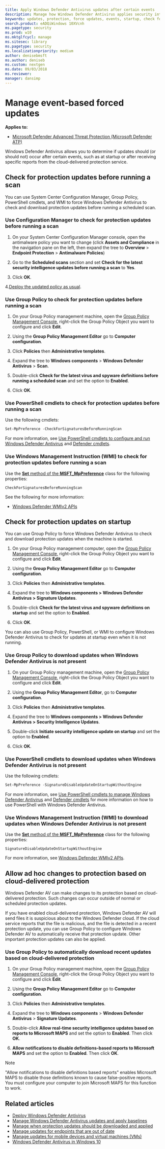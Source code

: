 ```yaml
---
title: Apply Windows Defender Antivirus updates after certain events
description: Manage how Windows Defender Antivirus applies security intelligence updates after startup or receiving cloud-delivered detection reports.
keywords: updates, protection, force updates, events, startup, check for latest, notifications
search.product: eADQiWindows 10XVcnh
ms.pagetype: security
ms.prod: w10
ms.mktglfcycl: manage
ms.sitesec: library
ms.pagetype: security
ms.localizationpriority: medium
author: denisebmsft
ms.author: deniseb
ms.custom: nextgen
ms.date: 09/03/2018
ms.reviewer: 
manager: dansimp
---
```


# Manage event-based forced updates

**Applies to:**

- [Microsoft Defender Advanced Threat Protection (Microsoft Defender ATP)](https://go.microsoft.com/fwlink/p/?linkid=2069559)

Windows Defender Antivirus allows you to determine if updates should (or should not) occur after certain events, such as at startup or after receiving specific reports from the cloud-delivered protection service.

## Check for protection updates before running a scan

You can use System Center Configuration Manager, Group Policy, PowerShell cmdlets, and WMI to force Windows Defender Antivirus to check and download protection updates before running a scheduled scan.

### Use Configuration Manager to check for protection updates before running a scan

1. On your System Center Configuration Manager console, open the antimalware policy you want to change (click **Assets and Compliance** in the navigation pane on the left, then expand the tree to **Overview** > **Endpoint Protection** > **Antimalware Policies**)

2. Go to the **Scheduled scans** section and set **Check for the latest security intelligence updates before running a scan** to **Yes**.

3. Click **OK**.

4.[Deploy the updated policy as usual](https://docs.microsoft.com/sccm/protect/deploy-use/endpoint-antimalware-policies#deploy-an-antimalware-policy-to-client-computers).

### Use Group Policy to check for protection updates before running a scan

1. On your Group Policy management machine, open the [Group Policy Management Console](https://docs.microsoft.com/previous-versions/windows/desktop/gpmc/group-policy-management-console-portal), right-click the Group Policy Object you want to configure and click **Edit**.

2. Using the **Group Policy Management Editor** go to **Computer configuration**.

3. Click **Policies** then **Administrative templates**.

4. Expand the tree to **Windows components** > **Windows Defender Antivirus** > **Scan**.

5. Double-click **Check for the latest virus and spyware definitions before running a scheduled scan** and set the option to **Enabled**.

6. Click **OK**.

### Use PowerShell cmdlets to check for protection updates before running a scan

Use the following cmdlets:

```PowerShell
Set-MpPreference -CheckForSignaturesBeforeRunningScan
```

For more information, see [Use PowerShell cmdlets to configure and run Windows Defender Antivirus](use-powershell-cmdlets-windows-defender-antivirus.md) and [Defender cmdlets](https://docs.microsoft.com/powershell/module/defender/index).

### Use Windows Management Instruction (WMI) to check for protection updates before running a scan

Use the [**Set** method of the **MSFT_MpPreference**](https://msdn.microsoft.com/library/dn455323(v=vs.85).aspx) class for the following properties:

```WMI
CheckForSignaturesBeforeRunningScan
```

See the following for more information:
- [Windows Defender WMIv2 APIs](https://msdn.microsoft.com/library/dn439477(v=vs.85).aspx)

## Check for protection updates on startup

You can use Group Policy to force Windows Defender Antivirus to check and download protection updates when the machine is started.

1. On your Group Policy management computer, open the [Group Policy Management Console](https://docs.microsoft.com/previous-versions/windows/desktop/gpmc/group-policy-management-console-portal), right-click the Group Policy Object you want to configure and click **Edit**.

2. Using the **Group Policy Management Editor** go to **Computer configuration**.

3. Click **Policies** then **Administrative templates**.

4. Expand the tree to **Windows components > Windows Defender Antivirus > Signature Updates**.

5. Double-click **Check for the latest virus and spyware definitions on startup** and set the option to **Enabled**. 

6. Click **OK**.

You can also use Group Policy, PowerShell, or WMI to configure Windows Defender Antivirus to check for updates at startup even when it is not running.

### Use Group Policy to download updates when Windows Defender Antivirus is not present

1. On your Group Policy management machine, open the [Group Policy Management Console](https://docs.microsoft.com/previous-versions/windows/desktop/gpmc/group-policy-management-console-portal), right-click the Group Policy Object you want to configure and click **Edit**.

2. Using the **Group Policy Management Editor**, go to **Computer configuration**.

3. Click **Policies** then **Administrative templates**.

4. Expand the tree to **Windows components > Windows Defender Antivirus > Security Intelligence Updates**.

5. Double-click **Initiate security intelligence update on startup** and set the option to **Enabled**.

6. Click **OK**.

### Use PowerShell cmdlets to download updates when Windows Defender Antivirus is not present

Use the following cmdlets:

```PowerShell
Set-MpPreference -SignatureDisableUpdateOnStartupWithoutEngine
```

For more information, see [Use PowerShell cmdlets to manage Windows Defender Antivirus](use-powershell-cmdlets-windows-defender-antivirus.md) and [Defender cmdlets](https://docs.microsoft.com/powershell/module/defender/index) for more information on how to use PowerShell with Windows Defender Antivirus.

### Use Windows Management Instruction (WMI) to download updates when Windows Defender Antivirus is not present

Use the [**Set** method of the **MSFT_MpPreference**](https://msdn.microsoft.com/library/dn455323(v=vs.85).aspx) class for the following properties:

```WMI
SignatureDisableUpdateOnStartupWithoutEngine
```

For more information, see [Windows Defender WMIv2 APIs](https://docs.microsoft.com/previous-versions/windows/desktop/defender/windows-defender-wmiv2-apis-portal).

<a id="cloud-report-updates"></a>

## Allow ad hoc changes to protection based on cloud-delivered protection

Windows Defender AV can make changes to its protection based on cloud-delivered protection. Such changes can occur outside of normal or scheduled protection updates.

If you have enabled cloud-delivered protection, Windows Defender AV will send files it is suspicious about to the Windows Defender cloud. If the cloud service reports that the file is malicious, and the file is detected in a recent protection update, you can use Group Policy to configure Windows Defender AV to automatically receive that protection update. Other important protection updates can also be applied.

### Use Group Policy to automatically download recent updates based on cloud-delivered protection

1. On your Group Policy management machine, open the [Group Policy Management Console](https://docs.microsoft.com/previous-versions/windows/desktop/gpmc/group-policy-management-console-portal), right-click the Group Policy Object you want to configure and click **Edit**.

2. Using the **Group Policy Management Editor** go to **Computer configuration**.

3. Click **Policies** then **Administrative templates**.

4. Expand the tree to **Windows components** > **Windows Defender Antivirus** > **Signature Updates**.

5. Double-click **Allow real-time security intelligence updates based on reports to Microsoft MAPS** and set the option to **Enabled**. Then click **OK**.

6. **Allow notifications to disable definitions-based reports to Microsoft MAPS** and set the option to **Enabled**. Then click **OK**.
    
> [!NOTE]
> "Allow notifications to disable definitions based reports" enables Microsoft MAPS to disable those definitions known to cause false-positive reports. You must configure your computer to join Microsoft MAPS for this function to work.

## Related articles

- [Deploy Windows Defender Antivirus](deploy-manage-report-windows-defender-antivirus.md)
- [Manage Windows Defender Antivirus updates and apply baselines](manage-updates-baselines-windows-defender-antivirus.md)
- [Manage when protection updates should be downloaded and applied](manage-protection-update-schedule-windows-defender-antivirus.md)
- [Manage updates for endpoints that are out of date](manage-outdated-endpoints-windows-defender-antivirus.md)
- [Manage updates for mobile devices and virtual machines (VMs)](manage-updates-mobile-devices-vms-windows-defender-antivirus.md)
- [Windows Defender Antivirus in Windows 10](windows-defender-antivirus-in-windows-10.md)

